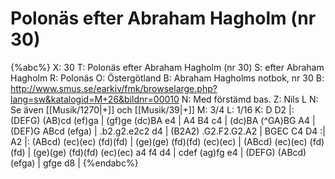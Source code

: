 # Polonäs efter Abraham Hagholm (nr 30)

{%abc%}
X: 30
T: Polonäs efter Abraham Hagholm (nr 30)
S: efter Abraham Hagholm
R: Polonäs
O: Östergötland
B: Abraham Hagholms notbok, nr 30
B: http://www.smus.se/earkiv/fmk/browselarge.php?lang=sw&katalogid=M+26&bildnr=00010
N: Med förstämd bas.
Z: Nils L
N: Se även [[Musik/1270|+]] och [[Musik/39|+]]
M: 3/4
L: 1/16
K: D
D2 |: (DEFG) (AB)cd (ef)ga | (gf)ge (dc)BA e4 | A4 B4 c4 | (dc)BA (^GA)BG A4 |
      (DEF)G ABcd (efga) | .b2.g2.e2c2 d4 | (B2A2) .G2.F2.G2.A2 | BGEC C4 D4 :|
A2 |: (ABcd) (ec)(ec) (fd)(fd) | (ge)(ge) (fd)(fd) (ec)(ec) | (ABcd) (ec)(ec) (fd)(fd) | (ge)(ge) (fd)(fd) (ec)(ec)
       a4 f4 d4 | cdef (ag)fg e4 | (DEFG) (ABcd) (efga) | gfge d8 |
{%endabc%}
